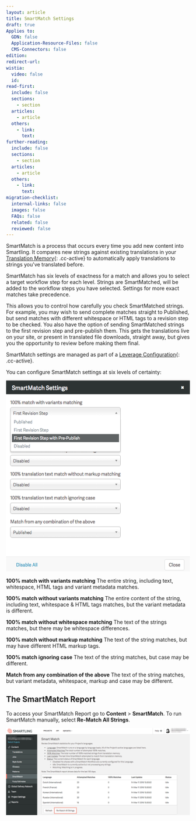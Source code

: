 ```yaml
---
layout: article
title: SmartMatch Settings
draft: true
Applies to:
  GDN: false
  Application-Resource-Files: false
  CMS-Connectors: false
edition:
redirect-url:
wistia:
  video: false
  id:
read-first:
  include: false
  sections:
    - section
  articles:
    - article
  others:
    - link:
      text:
further-reading:
  include: false
  sections:
    - section
  articles:
    - article
  others:
    - link:
      text:
migration-checklist:
  internal-links: false
  images: false
  FAQs: false
  related: false
  reviewed: false
---
```



SmartMatch is a process that occurs every time you add new content into Smartling. It compares new strings against existing translations in your [Translation Memory](){: .cc-active} to automatically apply translations to strings you've translated before.

SmartMatch has six levels of exactness for a match and allows you to select a target workflow step for each level. Strings are SmartMatched, will be added to the workflow steps you have selected. Settings for more exact matches take precedence.

This allows you to control how carefully you check SmartMatched strings. For example, you may wish to send complete matches straight to Published, but send matches with different whitespace or HTML tags to a revision step to be checked. You also have the option of sending SmartMatched strings to the first revision step and pre-publish them. This gets the translations live on your site, or present in translated file downloads, straight away, but gives you the opportunity to review before making them final.

SmartMatch settings are managed as part of a [Leverage Configuration](){: .cc-active}.

You can configure SmartMatch settings at six levels of certainty:

![](/uploads/versions/smartling___translation_memory---x----573-593x---.png)

**100% match with variants matching** The entire string, including text, whitespace, HTML tags and variant metadata matches.

**100% match without variants matching** The entire content of the string, including text, whitespace & HTML tags matches, but the variant metadata is different.

**100% match without whitespace matching** The text of the strings matches, but there may be whitespace differences.

**100% match without markup matching** The text of the string matches, but may have different HTML markup tags.

**100% match ignoring case** The text of the string matches, but case may be different.

**Match from any combination of the above** The text of the string matches, but variant metadata, whitespace, markup and case may be different.

## The SmartMatch Report

To access your SmartMatch Report go to **Content** &gt; **SmartMatch**. To run SmartMatch manually, select **Re-Match All Strings**.

![](/uploads/versions/smartling___smartmatch_report---x----1313-621x---.png)